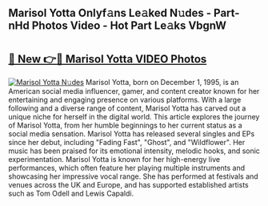 ## Marisol Yotta Onlyf𝚊ns Le𝚊ked N𝚞des - Part-nHd Photos Video - Hot Part Le𝚊ks VbgnW

# <h2><a href="http://ab14096.deff.icu/?id=Marisol+Yotta">🔗 New 👉🔴 Marisol Yotta VIDEO Photos</a></h2>

[![Marisol Yotta N𝚞des](https://i.imgur.com/rIISA9y.gif)](http://ab14096.deff.icu/?id=Marisol+Yotta)
Marisol Yotta, born on December 1, 1995, is an American social media influencer, gamer, and content creator known for her entertaining and engaging presence on various platforms. With a large following and a diverse range of content, Marisol Yotta has carved out a unique niche for herself in the digital world. This article explores the journey of Marisol Yotta, from her humble beginnings to her current status as a social media sensation. Marisol Yotta has released several singles and EPs since her debut, including "Fading Fast", "Ghost", and "Wildflower". Her music has been praised for its emotional intensity, melodic hooks, and sonic experimentation. Marisol Yotta is known for her high-energy live performances, which often feature her playing multiple instruments and showcasing her impressive vocal range. She has performed at festivals and venues across the UK and Europe, and has supported established artists such as Tom Odell and Lewis Capaldi.
